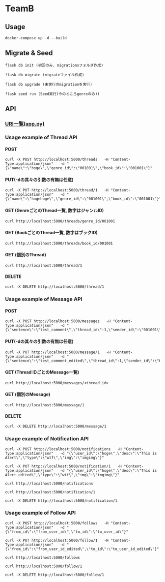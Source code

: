 # TeamB

## Usage
```
docker-compose up -d --build
```

## Migrate & Seed
```
flask db init (初回のみ, migrationsフォルダ作成)

flask db migrate (migrateファイル作成)

flask db upgrade (未実行のmigrationを実行)

flask seed run (Seed実行(今のところgenreのみ))
```


## API

### [URI一覧(app.py)](/server/app.py)

### Usage example of Thread API

#### POST
```
curl -X POST http://localhost:5000/threads   -H "Content-Type:application/json"   -d "{\"name\":\"hoge\",\"genre_id\":\"001001\",\"book_id\":\"001001\"}"
```

#### PUT(-dの其々の引数の有無は任意)
```
curl -X PUT http://localhost:5000/thread/1   -H "Content-Type:application/json"   -d "{\"name\":\"hogehoge\",\"genre_id\":\"001001\",\"book_id\":\"001001\"}"
```

#### GET (GenreごとのThread一覧, 数字はジャンルID)
```
curl http://localhost:5000/threads/genre_id/001001
```

#### GET (BookごとのThread一覧, 数字はブックID)
```
curl http://localhost:5000/threads/book_id/001001
```

#### GET (個別のThread)
```
curl http://localhost:5000/thread/1
```

#### DELETE
```
curl -X DELETE http://localhost:5000/thread/1
```


### Usage example of Message API
#### POST
```
curl -X POST http://localhost:5000/messages   -H "Content-Type:application/json"   -d "{\"sentence\":\"test_comment\",\"thread_id\":1,\"sender_id\":\"001001\"}"
```

#### PUT(-dの其々の引数の有無は任意)
```
curl -X PUT http://localhost:5000/message/1   -H "Content-Type:application/json"   -d "{\"sentence\":\"test_comment_edited\",\"thread_id\":1,\"sender_id\":\"001001\"}"
```

#### GET (Thread IDごとのMessage一覧)
```
curl http://localhost:5000/messages/<thread_id>
```

#### GET (個別のMessage)
```
curl http://localhost:5000/message/1
```

#### DELETE
```
curl -X DELETE http://localhost:5000/message/1
```


### Usage example of Notification API
```
curl -X POST http://localhost:5000/notifications   -H "Content-Type:application/json"   -d "{\"user_id\":\"hoge\",\"desc\":\"This is Alert\",\"type\":\"wtf\",\"img\":\"imgimg\"}"

curl -X PUT http://localhost:5000/notification/1   -H "Content-Type:application/json"   -d "{\"user_id\":\"hoge\",\"desc\":\"This is Alert_edited\",\"type\":\"wtf\",\"img\":\"imgimg\"}"

curl http://localhost:5000/notifications

curl http://localhost:5000/notification/1

curl -X DELETE http://localhost:5000/notification/1
```


### Usage example of Follow API
```
curl -X POST http://localhost:5000/follows   -H "Content-Type:application/json"   -d "{\"from_id\":\"from_user_id\",\"to_id\":\"to_user_id\"}"

curl -X PUT http://localhost:5000/follow/1   -H "Content-Type:application/json"   -d "{\"from_id\":\"from_user_id_edited\",\"to_id\":\"to_user_id_edited\"}"

curl http://localhost:5000/follows

curl http://localhost:5000/follow/1

curl -X DELETE http://localhost:5000/follow/1
```
